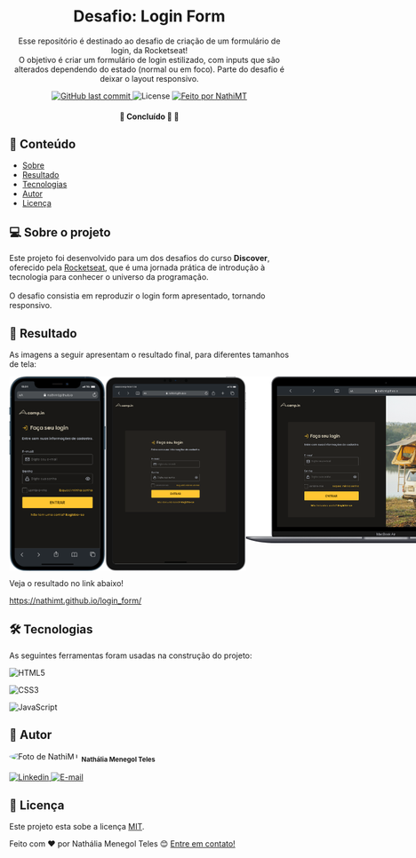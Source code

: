 <h1 align="center">Desafio: Login Form</h1>

<p align="center">
  Esse repositório é destinado ao desafio de criação de um formulário de login, da Rocketseat!
  <br>
  O objetivo é criar um formulário de login estilizado, com inputs que são alterados dependendo do estado (normal ou em foco). Parte do desafio é deixar o layout responsivo.
</p>

<p align="center">

  <a href="https://github.com/NathiMT/login_form/commits/main">
      <img alt="GitHub last commit" src="https://img.shields.io/github/last-commit/NathiMT/login_form/main">
  </a>

  <img alt="License" src="https://img.shields.io/badge/license-MIT-brightgreen">

  <a href="https://github.com/NathiMT">
      <img alt="Feito por NathiMT" src="https://img.shields.io/badge/feito%20por-NathiMT-%237519C1">
  </a>
 
 </p>

<h4 align="center">
	🚧   Concluído 🚀 🚧
</h4>

## 📌 Conteúdo

   * <a href="#-sobre-o-projeto">Sobre</a>
   * <a href="#-resultado">Resultado</a>
   * <a href="#-tecnologias">Tecnologias</a>
   * <a href="#-autor">Autor</a>
   * <a href="#user-content--licença">Licença</a>

## 💻 Sobre o projeto

Este projeto foi desenvolvido para um dos desafios do curso **Discover**, oferecido pela [Rocketseat](https://blog.rocketseat.com.br/primeira-next-level-week/), que é uma jornada prática de introdução à tecnologia para conhecer o universo da programação.
<br>
<br>
O desafio consistia em reproduzir o login form apresentado, tornando responsivo. 

## 🌟 Resultado

As imagens a seguir apresentam o resultado final, para diferentes tamanhos de tela:

<div style="display:flex">
  <img src='https://github.com/NathiMT/login_form/blob/main/assets/images-readme/mobile-login-form.png' alt = 'Celular' height = '350px'>
  <img src='https://github.com/NathiMT/login_form/blob/main/assets/images-readme/tablet-login-form.png' alt = 'Tablet' height = '350px'>
  <img src='https://github.com/NathiMT/login_form/blob/main/assets/images-readme/desktop-login-form.png' alt = 'Desktop' height = '300px'>
</div>

Veja o resultado no link abaixo!

https://nathimt.github.io/login_form/

## 🛠 Tecnologias

As seguintes ferramentas foram usadas na construção do projeto:

![HTML5](https://img.shields.io/badge/HTML5-E34F26?style=for-the-badge&logo=html5&logoColor=white)

![CSS3](https://img.shields.io/badge/CSS3-1572B6?style=for-the-badge&logo=css3&logoColor=white)

![JavaScript](https://img.shields.io/badge/JavaScript-323330?style=for-the-badge&logo=javascript&logoColor=F7DF1E)

## 🦸 Autor

<img style="border-radius: 50%;" src="https://avatars.githubusercontent.com/NathiMT" width="100px;" alt="Foto de NathiMT"/>
<sub><b>Nathália Menegol Teles</b></sub></a> <a href="https://github.com/NathiMT"></a>
<br>
<br>
<a href="https://www.linkedin.com/in/nath%C3%A1lia-menegol-teles-3a66b31a0/">
  <img src='https://img.shields.io/badge/LinkedIn-0077B5?style=for-the-badge&logo=linkedin&logoColor=white' alt = 'Linkedin' height = '30'>
</a>
<a href="mailto:nmteles@ucs.br">
  <img src='https://img.shields.io/badge/Gmail-D14836?style=for-the-badge&logo=gmail&logoColor=white' alt = 'E-mail' height = '30'>
</a>

## 📝 Licença

Este projeto esta sobe a licença [MIT](./LICENSE).

Feito com ❤️ por Nathália Menegol Teles 😊 [Entre em contato!](https://www.linkedin.com/in/nath%C3%A1lia-menegol-teles-3a66b31a0/)
